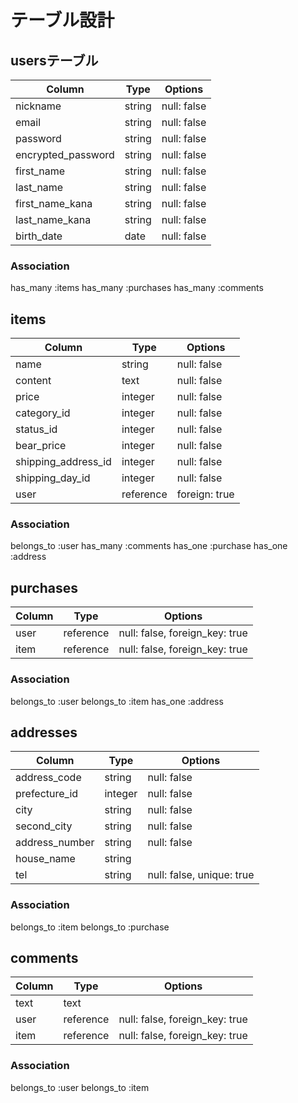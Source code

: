 # テーブル設計

## usersテーブル
| Column            | Type   | Options     |
| ----------------- | ------ | ----------- |
| nickname          | string | null: false |
| email             | string | null: false |
| password          | string | null: false |
| encrypted_password| string | null: false |
| first_name        | string | null: false |
| last_name         | string | null: false |
| first_name_kana   | string | null: false |
| last_name_kana    | string | null: false |
| birth_date        | date   | null: false |

### Association

has_many :items
has_many :purchases
has_many :comments


## items
| Column             | Type    | Options       |
| ------------------ | ------- | ------------- |
| name               | string  | null: false   |
| content            | text    | null: false   |
| price              | integer | null: false   |
| category_id        | integer | null: false   |
| status_id          | integer | null: false   |
| bear_price         | integer | null: false   |
| shipping_address_id| integer | null: false   |
| shipping_day_id    | integer | null: false   |
| user               |reference| foreign: true |

### Association

belongs_to :user
has_many   :comments
has_one    :purchase
has_one    :address

## purchases
| Column          | Type    | Options                        |
| --------------- | ------- | ------------------------------ |
| user            |reference| null: false, foreign_key: true |
| item            |reference| null: false, foreign_key: true |

### Association

belongs_to :user
belongs_to :item
has_one    :address

## addresses
| Column          | Type    | Options                        |
| --------------- | ------- | ------------------------------ |
| address_code    | string  | null: false                    |
| prefecture_id   | integer | null: false                    |
| city            | string  | null: false                    |
| second_city     | string  | null: false                    |
| address_number  | string  | null: false                    |
| house_name      | string  |                                |
| tel             | string  | null: false, unique: true      |

### Association

belongs_to :item
belongs_to :purchase

## comments
| Column          | Type    | Options                        |
| --------------- | ------- | ------------------------------ |
| text            | text    |                                |
| user            |reference| null: false, foreign_key: true |
| item            |reference| null: false, foreign_key: true |

### Association

belongs_to :user
belongs_to :item